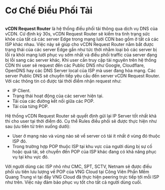 # Cơ Chế Điều Phối Tải

&#x20;              &#x20;

<figure><img src="https://docs.vngcloud.vn/download/attachments/36045419/c.png?version=1&#x26;modificationDate=1637129690000&#x26;api=v2" alt=""><figcaption></figcaption></figure>

**vCDN Request Router** là hệ thống điều phối tải thông qua dịch vụ DNS của vCDN. Cứ định kỳ 30s, vCDN Request Router sẽ kiểm tra tình trạng sức khỏe của tất cả các server Edge trong mạng lưới CDN bao gồm ở tất cả các ISP khác nhau. Việc này sẽ giúp cho vCDN Request Router nằm bắt được trạng thái của các server Edge gần như tức thời nhằm loại bỏ các server bị lỗi ra khỏi mạng lưới phục vụ sớm nhất và điều phối traffic của server đang bị lỗi sang các server khác. Khi user cần truy cập tài nguyên trên hệ thống CDN thì user sẽ request đến các Public DNS như Google, Cloudflare, OpenDNS hay các DNS Server local của ISP mà user đang hòa mạng. Các server Public DNS sẽ chuyển tiếp yêu cầu đến server vCDN Request Router. Với các thông tin có được tài thời điểm nhận request như:

* IP Client.
* Trạng thái hoạt động của các server hiện tại.
* Tải của các đường kết nối giữa các POP.
* Tải của từng POP.

Hệ thống vCDN Request Router sẽ quyết định gửi lại IP Server tốt nhất khả thi cho user tại thời điểm đó. Cụ thể Rules điều phối sẽ được thực hiện như sau (ưu tiên từ trên xuống dưới):

* User ở mạng nào và vùng nào sẽ về server có tải ít nhất ở vùng đó thuộc ISP đó.
* Trong trường hợp POP thuộc ISP tại khu vực của người dùng bị sự cố hoặc quá tải, sẽ chuyển đến POP của ISP khác đang có khả năng phục vụ tại khu vực đó.&#x20;

Với người dùng các ISP nhỏ như CMC, SPT, SCTV, Netnam sẽ được điều phối ưu tiên lưu lượng về POP của VNG Cloud tại Công Viên Phần Mềm Quang Trung vì tại đây VNG Cloud đã thực hiện peering trực tiếp tới mỗi ISP như trên. Việc này đảm bảo phục vụ tốt cho tất cả người dùng cuối.
